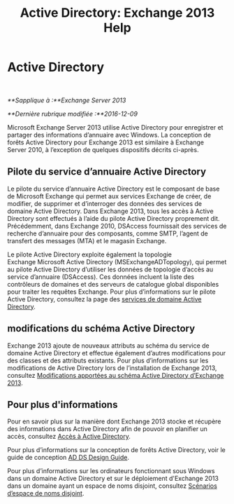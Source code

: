 ﻿---
title: 'Active Directory: Exchange 2013 Help'
TOCTitle: Active Directory
ms:assetid: 8e8464df-2d1d-4d68-82de-b0c158c549c3
ms:mtpsurl: https://technet.microsoft.com/fr-fr/library/Bb123715(v=EXCHG.150)
ms:contentKeyID: 50478672
ms.date: 04/24/2018
mtps_version: v=EXCHG.150
ms.translationtype: HT
---

# Active Directory

 

_**Sapplique à :**Exchange Server 2013_

_**Dernière rubrique modifiée :**2016-12-09_

Microsoft Exchange Server 2013 utilise Active Directory pour enregistrer et partager des informations d’annuaire avec Windows. La conception de forêts Active Directory pour Exchange 2013 est similaire à Exchange Server 2010, à l’exception de quelques dispositifs décrits ci-après.

## Pilote du service d’annuaire Active Directory

Le pilote du service d’annuaire Active Directory est le composant de base de Microsoft Exchange qui permet aux services Exchange de créer, de modifier, de supprimer et d’interroger des données des services de domaine Active Directory. Dans Exchange 2013, tous les accès à Active Directory sont effectués à l’aide du pilote Active Directory proprement dit. Précédemment, dans Exchange 2010, DSAccess fournissait des services de recherche d’annuaire pour des composants, comme SMTP, l’agent de transfert des messages (MTA) et le magasin Exchange.

Le pilote Active Directory exploite également la topologie Exchange Microsoft Active Directory (MSExchangeADTopology), qui permet au pilote Active Directory d’utiliser les données de topologie d’accès au service d’annuaire (DSAccess). Ces données incluent la liste des contrôleurs de domaines et des serveurs de catalogue global disponibles pour traiter les requêtes Exchange. Pour plus d’informations sur le pilote Active Directory, consultez la page des [services de domaine Active Directory](https://go.microsoft.com/fwlink/p/?linkid=110942).

## modifications du schéma Active Directory

Exchange 2013 ajoute de nouveaux attributs au schéma du service de domaine Active Directory et effectue également d’autres modifications pour des classes et des attributs existants. Pour plus d’informations sur les modifications de Active Directory lors de l’installation de Exchange 2013, consultez [Modifications apportées au schéma Active Directory d’Exchange 2013](exchange-2013-active-directory-schema-changes-exchange-2013-help.md).

## Pour plus d'informations

Pour en savoir plus sur la manière dont Exchange 2013 stocke et récupère des informations dans Active Directory afin de pouvoir en planifier un accès, consultez [Accès à Active Directory](access-to-active-directory-exchange-2013-help.md).

Pour plus d’informations sur la conception de forêts Active Directory, voir le guide de conception [AD DS Design Guide](https://go.microsoft.com/fwlink/p/?linkid=264957).

Pour plus d’informations sur les ordinateurs fonctionnant sous Windows dans un domaine Active Directory et sur le déploiement d'Exchange 2013 dans un domaine ayant un espace de noms disjoint, consultez [Scénarios d’espace de noms disjoint](disjoint-namespace-scenarios-exchange-2013-help.md).

